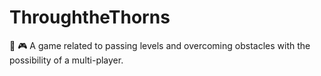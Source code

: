 # ThroughtheThorns
:snake: :video_game: A game related to passing levels and overcoming obstacles with the possibility of a multi-player.
